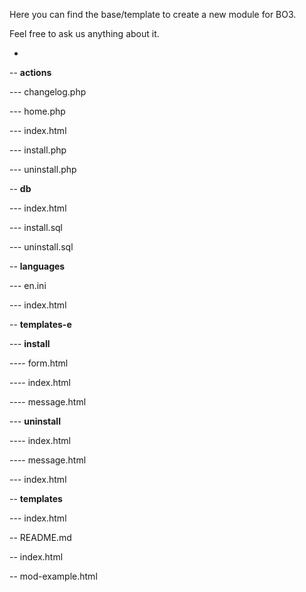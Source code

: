 Here you can find the base/template to create a new module for BO3.

Feel free to ask us anything about it.

-
-- **actions**

--- changelog.php

--- home.php

--- index.html

--- install.php

--- uninstall.php

-- **db**

--- index.html

--- install.sql

--- uninstall.sql

-- **languages**

--- en.ini

--- index.html

-- **templates-e**

--- **install**

---- form.html

---- index.html

---- message.html

--- **uninstall**

---- index.html

---- message.html

--- index.html

-- **templates**

--- index.html

-- README.md

-- index.html

-- mod-example.html